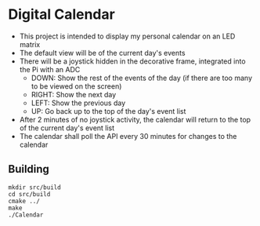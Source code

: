 # Digital Calendar

- This project is intended to display my personal calendar on an LED matrix
- The default view will be of the current day's events
- There will be a joystick hidden in the decorative frame, integrated into the Pi with an ADC
  - DOWN: Show the rest of the events of the day (if there are too many to be viewed on the screen)
  - RIGHT: Show the next day
  - LEFT: Show the previous day
  - UP: Go back up to the top of the day's event list
- After 2 minutes of no joystick activity, the calendar will return to the top of the current day's event list
- The calendar shall poll the API every 30 minutes for changes to the calendar

## Building

    mkdir src/build
    cd src/build
    cmake ../
    make
    ./Calendar
